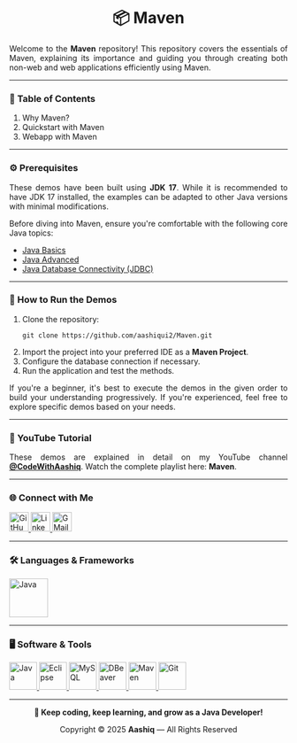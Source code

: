 <h1 align="center">📦 Maven</h1>

<p align="justify">
Welcome to the <b>Maven</b> repository! This repository covers the essentials of Maven, explaining its importance and guiding you through creating both non-web and web applications efficiently using Maven.
</p>

<hr>

<h3 align="left">📌 Table of Contents</h3>
<ol align="left">
    <li>Why Maven?</li>
    <li>Quickstart with Maven</li>
    <li>Webapp with Maven</li>
</ol>

<hr>

<h3 align="left">⚙️ Prerequisites</h3>
<p align="justify">
These demos have been built using <b>JDK 17</b>. While it is recommended to have JDK 17 installed, the examples can be adapted to other Java versions with minimal modifications.
</p>
<p align="justify">
Before diving into Maven, ensure you're comfortable with the following core Java topics:
</p>
<ul>
    <li><a href="https://docs.oracle.com/javase/tutorial/java/nutsandbolts/index.html" target="_blank">Java Basics</a></li>
    <li><a href="https://github.com/aashiqui2/Java-Advanced" target="_blank">Java Advanced</a></li>
    <li><a href="https://github.com/aashiqui2/JDBC" target="_blank">Java Database Connectivity (JDBC)</a></li>
</ul>

<hr>

<h3 align="left">🚀 How to Run the Demos</h3>
<ol>
    <li>Clone the repository:<br>
        <pre><code>git clone https://github.com/aashiqui2/Maven.git</code></pre>
    </li>
    <li>Import the project into your preferred IDE as a <b>Maven Project</b>.</li>
    <li>Configure the database connection if necessary.</li>
    <li>Run the application and test the methods.</li>
</ol>
<p align="justify">
If you're a beginner, it's best to execute the demos in the given order to build your understanding progressively.  
If you're experienced, feel free to explore specific demos based on your needs.
</p>

<hr>

<h3 align="left">🎥 YouTube Tutorial</h3>
<p align="justify">
These demos are explained in detail on my YouTube channel  
<a href="https://www.youtube.com/@codewithaashiq" target="_blank"><b>@CodeWithAashiq</b></a>.  
Watch the complete playlist here: <b>Maven</b>.
</p>

<hr>

<h3 align="left">🌐 Connect with Me</h3>
<div align="left">
    <a href="https://github.com/aashiqui2" target="_blank">
        <img src="https://img.shields.io/static/v1?message=GitHub&logo=github&label=&color=181717&logoColor=white&labelColor=&style=for-the-badge" height="35" alt="GitHub" />
    </a>
    <a href="https://www.linkedin.com/in/aashiqui" target="_blank">
        <img src="https://img.shields.io/static/v1?message=LinkedIn&logo=linkedin&label=&color=0A66C2&logoColor=white&labelColor=&style=for-the-badge" height="35" alt="LinkedIn" />
    </a>
    <a href="mailto:ashikmail2747@gmail.com">
        <img src="https://img.shields.io/static/v1?message=Gmail&logo=gmail&label=&color=EA4335&logoColor=white&labelColor=&style=for-the-badge" height="35" alt="GMail" />
    </a>
</div>

<hr>

<h3 align="left">🛠️ Languages & Frameworks</h3>
<div align="left">
    <a href="https://www.java.com" target="_blank">
        <img src="https://cdn.jsdelivr.net/gh/devicons/devicon@latest/icons/java/java-original-wordmark.svg" height="70" alt="Java" />
    </a>
</div>

<hr>

<h3 align="left">🖥️ Software & Tools</h3>
<div align="left">
    <a href="https://www.oracle.com/in/java/technologies/downloads" target="_blank">
        <img src="https://cdn.jsdelivr.net/gh/devicons/devicon@latest/icons/java/java-original.svg" height="50" alt="Java" />
    </a>
    <a href="https://www.eclipse.org/downloads" target="_blank">
        <img src="https://cdn.jsdelivr.net/gh/devicons/devicon@latest/icons/eclipse/eclipse-original.svg" height="50" alt="Eclipse" />
    </a>
    <a href="https://www.mysql.com/downloads/" target="_blank">
        <img src="https://cdn.jsdelivr.net/gh/devicons/devicon@latest/icons/mysql/mysql-original.svg" height="50" alt="MySQL" />
    </a>
    <a href="https://dbeaver.io/download/" target="_blank">
        <img src="https://cdn.jsdelivr.net/gh/devicons/devicon@latest/icons/dbeaver/dbeaver-original.svg" height="50" alt="DBeaver" />
    </a>
    <a href="https://maven.apache.org/download.cgi" target="_blank">
        <img src="https://cdn.jsdelivr.net/gh/devicons/devicon@latest/icons/apache/apache-original.svg" height="50" alt="Maven" />
    </a>
    <a href="https://git-scm.com" target="_blank">
        <img src="https://cdn.jsdelivr.net/gh/devicons/devicon@latest/icons/git/git-original.svg" height="50" alt="Git" />
    </a>
</div>

<hr>

<p align="center"><b>🚀 Keep coding, keep learning, and grow as a Java Developer!</b></p>

<div align="center">
Copyright © 2025 <b>Aashiq</b> — All Rights Reserved
</div>
